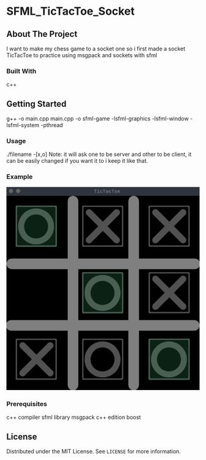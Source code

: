 # SFML_TicTacToe_Socket

<!-- ABOUT THE PROJECT -->
## About The Project
I want to make my chess game to a socket one so i first made a socket TicTacToe
to practice using msgpack and sockets with sfml

### Built With

c++

<!-- GETTING STARTED -->
## Getting Started
g++ -o main.cpp main.cpp -o sfml-game -lsfml-graphics -lsfml-window -lsfml-system -pthread

### Usage
   ./filename -[x,o]
   Note:
    it will ask one to be server and other to be client,
    it can be easily changed if you want it to i keep it like that.
    
### Example

![](example.png)
### Prerequisites

c++ compiler
sfml library
msgpack c++ edition
boost 

## License

Distributed under the MIT License. See `LICENSE` for more information.






